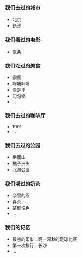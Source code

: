 ### 我们去过的城市
- 北京
- 长沙

### 我们看过的电影
- 信条

### 我们吃过的美食
- 霸蛮
- 呷哺呷哺
- 渝是乎
- 勾勾锅
- ...

### 我们去过的咖啡厅
- 1901
- ...

### 我们去过的公园
- 岳麓山
- 橘子洲头
- 北海公园

### 我们喝过的奶茶
- 奈雪的茶
- 喜茶
- 茶颜悦色
- ...

### 我们的记忆
- 最初的印象：高一深秋的足球比赛
- 第一次旅行：长沙
- ...
